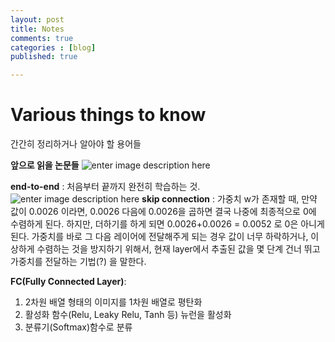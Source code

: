 ```yaml
---
layout: post
title: Notes
comments: true
categories : [blog]
published: true

---
```


# Various things to know

간간히 정리하거나 알아야 할 용어들

**앞으로 읽을 논문들** 
![enter image description here](https://ifh.cc/g/01A5ah.png)


**end-to-end** : 처음부터 끝까지 완전히 학습하는 것.
![enter image description here](https://ifh.cc/g/vQrNw3.png)
**skip  connection** : 가중치 w가 존재할 때, 만약 값이 0.0026 이라면, 0.0026 다음에 0.0026을 곱하면 결국 나중에 최종적으로 0에 수렴하게 된다. 하지만, 더하기를 하게 되면 0.0026+0.0026 = 0.0052 로 0은 아니게 된다. 
가중치를 바로 그  다음 레이어에 전달해주게 되는 경우 값이 너무 하락하거나, 이상하게 수렴하는 것을 방지하기 위해서, 현재 layer에서 추출된 값을 몇 단계 건너 뛰고 가중치를 전달하는 기법(?) 을 말한다.

**FC(Fully Connected Layer)**: 
1. 2차원 배열 형태의 이미지를 1차원 배열로 평탄화
2. 활성화 함수(Relu, Leaky Relu, Tanh 등) 뉴런을 활성화
3. 분류기(Softmax)함수로 분류
